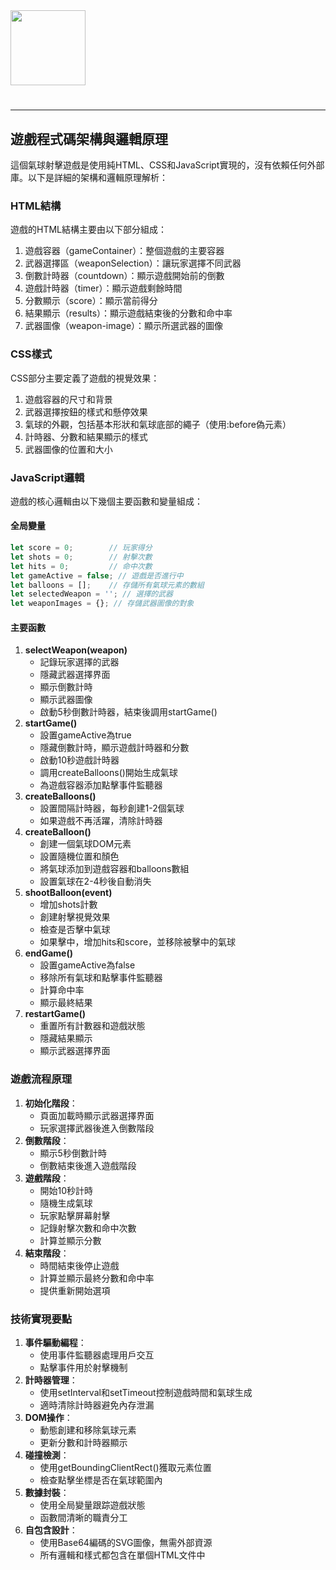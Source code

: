 <img src="https://r2cdn.perplexity.ai/pplx-full-logo-primary-dark%402x.png" class="logo" width="120"/>

# 

---

## 遊戲程式碼架構與邏輯原理

這個氣球射擊遊戲是使用純HTML、CSS和JavaScript實現的，沒有依賴任何外部庫。以下是詳細的架構和邏輯原理解析：

### HTML結構

遊戲的HTML結構主要由以下部分組成：

1. 遊戲容器（gameContainer）：整個遊戲的主要容器
2. 武器選擇區（weaponSelection）：讓玩家選擇不同武器
3. 倒數計時器（countdown）：顯示遊戲開始前的倒數
4. 遊戲計時器（timer）：顯示遊戲剩餘時間
5. 分數顯示（score）：顯示當前得分
6. 結果顯示（results）：顯示遊戲結束後的分數和命中率
7. 武器圖像（weapon-image）：顯示所選武器的圖像

### CSS樣式

CSS部分主要定義了遊戲的視覺效果：

1. 遊戲容器的尺寸和背景
2. 武器選擇按鈕的樣式和懸停效果
3. 氣球的外觀，包括基本形狀和氣球底部的繩子（使用:before偽元素）
4. 計時器、分數和結果顯示的樣式
5. 武器圖像的位置和大小

### JavaScript邏輯

遊戲的核心邏輯由以下幾個主要函數和變量組成：

#### 全局變量

```javascript
let score = 0;        // 玩家得分
let shots = 0;        // 射擊次數
let hits = 0;         // 命中次數
let gameActive = false; // 遊戲是否進行中
let balloons = [];    // 存儲所有氣球元素的數組
let selectedWeapon = ''; // 選擇的武器
let weaponImages = {}; // 存儲武器圖像的對象
```


#### 主要函數

1. **selectWeapon(weapon)**
    - 記錄玩家選擇的武器
    - 隱藏武器選擇界面
    - 顯示倒數計時
    - 顯示武器圖像
    - 啟動5秒倒數計時器，結束後調用startGame()
2. **startGame()**
    - 設置gameActive為true
    - 隱藏倒數計時，顯示遊戲計時器和分數
    - 啟動10秒遊戲計時器
    - 調用createBalloons()開始生成氣球
    - 為遊戲容器添加點擊事件監聽器
3. **createBalloons()**
    - 設置間隔計時器，每秒創建1-2個氣球
    - 如果遊戲不再活躍，清除計時器
4. **createBalloon()**
    - 創建一個氣球DOM元素
    - 設置隨機位置和顏色
    - 將氣球添加到遊戲容器和balloons數組
    - 設置氣球在2-4秒後自動消失
5. **shootBalloon(event)**
    - 增加shots計數
    - 創建射擊視覺效果
    - 檢查是否擊中氣球
    - 如果擊中，增加hits和score，並移除被擊中的氣球
6. **endGame()**
    - 設置gameActive為false
    - 移除所有氣球和點擊事件監聽器
    - 計算命中率
    - 顯示最終結果
7. **restartGame()**
    - 重置所有計數器和遊戲狀態
    - 隱藏結果顯示
    - 顯示武器選擇界面

### 遊戲流程原理

1. **初始化階段**：
    - 頁面加載時顯示武器選擇界面
    - 玩家選擇武器後進入倒數階段
2. **倒數階段**：
    - 顯示5秒倒數計時
    - 倒數結束後進入遊戲階段
3. **遊戲階段**：
    - 開始10秒計時
    - 隨機生成氣球
    - 玩家點擊屏幕射擊
    - 記錄射擊次數和命中次數
    - 計算並顯示分數
4. **結束階段**：
    - 時間結束後停止遊戲
    - 計算並顯示最終分數和命中率
    - 提供重新開始選項

### 技術實現要點

1. **事件驅動編程**：
    - 使用事件監聽器處理用戶交互
    - 點擊事件用於射擊機制
2. **計時器管理**：
    - 使用setInterval和setTimeout控制遊戲時間和氣球生成
    - 適時清除計時器避免內存泄漏
3. **DOM操作**：
    - 動態創建和移除氣球元素
    - 更新分數和計時器顯示
4. **碰撞檢測**：
    - 使用getBoundingClientRect()獲取元素位置
    - 檢查點擊坐標是否在氣球範圍內
5. **數據封裝**：
    - 使用全局變量跟踪遊戲狀態
    - 函數間清晰的職責分工
6. **自包含設計**：
    - 使用Base64編碼的SVG圖像，無需外部資源
    - 所有邏輯和樣式都包含在單個HTML文件中
